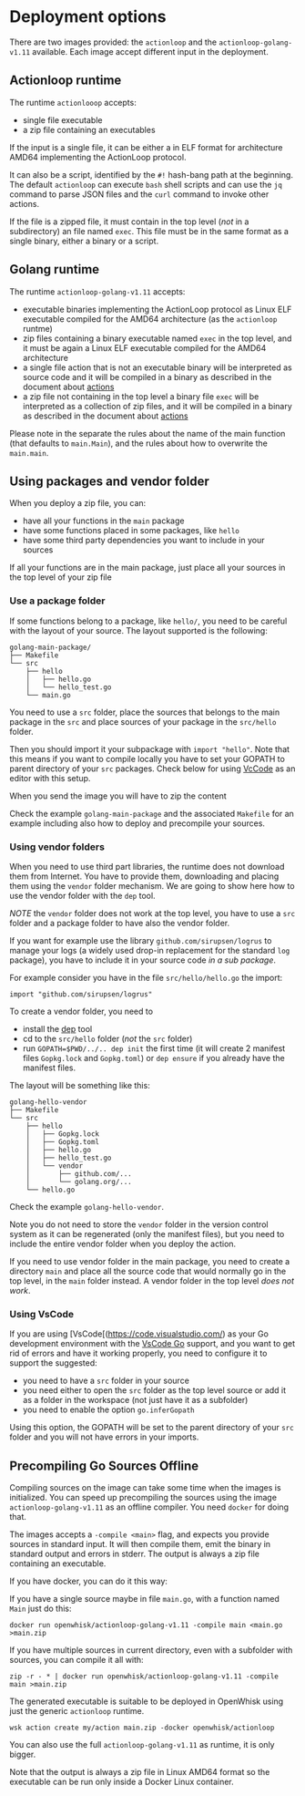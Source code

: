<!--
#
# Licensed to the Apache Software Foundation (ASF) under one or more
# contributor license agreements.  See the NOTICE file distributed with
# this work for additional information regarding copyright ownership.
# The ASF licenses this file to You under the Apache License, Version 2.0
# (the "License"); you may not use this file except in compliance with
# the License.  You may obtain a copy of the License at
#
#     http://www.apache.org/licenses/LICENSE-2.0
#
# Unless required by applicable law or agreed to in writing, software
# distributed under the License is distributed on an "AS IS" BASIS,
# WITHOUT WARRANTIES OR CONDITIONS OF ANY KIND, either express or implied.
# See the License for the specific language governing permissions and
# limitations under the License.
#
-->

# Deployment options

There are two images provided: the `actionloop` and the `actionloop-golang-v1.11` available. Each image accept different input in the deployment.

<a name="actionloop">

## Actionloop runtime

The runtime `actionlooop` accepts:

- single file executable
- a zip file containing an executables

If the input is a single file, it can be either a in ELF format for architecture AMD64 implementing the ActionLoop protocol.

It can also be a script, identified by the `#!` hash-bang path at the beginning. The default `actionloop` can execute `bash` shell scripts and can use the `jq` command to parse JSON files and the `curl` command to invoke other actions.

If the file is a zipped file, it must contain in the top level (*not* in a subdirectory) an file named `exec`. This file must be in the same format as a single binary, either a binary or a script.

<a name="golang">

## Golang runtime

The runtime `actionloop-golang-v1.11` accepts:

- executable binaries implementing the ActionLoop protocol as Linux ELF executable compiled for the AMD64 architecture (as the `actionloop` runtme)
- zip files containing a binary executable named `exec` in the top level, and it must be again a Linux ELF executable compiled for the AMD64 architecture
- a single file action that is not an executable binary will be interpreted as source code and it will be compiled in a binary as described in the document about [actions](ACTION.md)
- a zip file not containing in the top level a binary file `exec` will  be interpreted as a collection of zip files, and it will be compiled in a binary as described in the document about [actions](ACTION.md)

Please note in the separate the rules about the name of the main function (that defaults to `main.Main`), and the rules about how to overwrite the `main.main`.

## Using packages and vendor folder

When you deploy a zip file, you can:

- have all your functions in the `main` package
- have some functions placed in some packages, like `hello`
- have some third party dependencies you want to include in your sources

If all your functions are in the main package, just place all your sources in the top level of your zip file

### Use a package folder

If some functions belong to a package, like `hello/`, you need to be careful with the layout of your source. The layout supported is the following:

```
golang-main-package/
├── Makefile
└── src
    ├── hello
    │   ├── hello.go
    │   └── hello_test.go
    └── main.go
```

You need to use a `src` folder, place the sources that belongs to the main package in the `src` and place sources of your package in the `src/hello` folder.

Then you should import it your subpackage with `import "hello"`.
Note that this means if you want to compile locally you have to set your GOPATH to parent directory of your `src` packages. Check below for using [VcCode](#vscode) as an editor with this setup.

When you send the image you will have to zip the content

Check the example `golang-main-package` and the associated `Makefile` for an example including also how to deploy and precompile your sources.

### Using vendor folders

When you need to use third part libraries, the runtime does not download them from Internet. You have to provide them,  downloading and placing them using the `vendor` folder mechanism. We are going to show here how to use the vendor folder with the `dep` tool.

*NOTE* the `vendor` folder does not work at the top level, you have to use a `src` folder and a package folder to have also the vendor folder.

If you want for example use the library `github.com/sirupsen/logrus` to manage your logs (a widely used drop-in replacement for the standard `log` package), you have to include it in your source code *in a sub package*.

For example consider you have in the file `src/hello/hello.go` the import:

```
import "github.com/sirupsen/logrus"
```

To create a vendor folder, you need to

- install the [dep](https://github.com/golang/dep) tool
- cd to the `src/hello` folder (*not* the `src` folder)
- run `GOPATH=$PWD/../.. dep init` the first time (it will create 2 manifest files `Gopkg.lock` and `Gopkg.toml`) or `dep ensure` if you already have the manifest files.

The layout will be something like this:

```
golang-hello-vendor
├── Makefile
└── src
    ├── hello
    │   ├── Gopkg.lock
    │   ├── Gopkg.toml
    │   ├── hello.go
    │   ├── hello_test.go
    │   └── vendor
    │       ├── github.com/...
    │       └── golang.org/...
    └── hello.go
```

Check the example `golang-hello-vendor`.

Note you do not need to store the `vendor` folder in the version control system as it can be regenerated (only the manifest files), but you need to include the entire vendor folder when you deploy the action.

If you need to use vendor folder in the main package, you need to create a directory `main` and place all the source code that would normally go in the top level, in the `main` folder instead.  A vendor folder in the top level *does not work*.

<a name="vscode">

### Using VsCode

If you are using [VsCode[(https://code.visualstudio.com/) as your Go development environment with the [VsCode Go](https://marketplace.visualstudio.com/items?itemName=ms-vscode.Go) support, and you want to get rid of errors and have it working properly, you need to configure it to support the suggested:

- you need to have a `src` folder in your source
- you need either to open the `src` folder as the top level source or add it as a folder in the workspace (not just have it as a subfolder)
- you need to enable the option `go.inferGopath`

Using this option, the GOPATH will be set to the parent directory of your `src` folder and you will not have errors in your imports.

<a name="precompile"/>

## Precompiling Go Sources Offline

Compiling sources on the image can take some time when the images is initialized. You can speed up precompiling the sources using the image `actionloop-golang-v1.11` as an offline compiler. You need `docker` for doing that.

The images accepts a `-compile <main>` flag, and expects you provide sources in standard input. It will then compile them, emit the binary in standard output and errors in stderr. The output is always a zip file containing an executable.

If you have docker, you can do it this way:

If you have a single source maybe in file `main.go`, with a function named `Main` just do this:

`docker run openwhisk/actionloop-golang-v1.11 -compile main <main.go >main.zip`

If you have multiple sources in current directory, even with a subfolder with sources, you can compile it all with:

`zip -r - * | docker run openwhisk/actionloop-golang-v1.11 -compile main >main.zip`

The  generated executable is suitable to be deployed in OpenWhisk using just the generic `actionloop` runtime.

`wsk action create my/action main.zip -docker openwhisk/actionloop`

You can also use the full `actionloop-golang-v1.11` as runtime, it is only bigger.

Note that the output is always a zip file in  Linux AMD64 format so the executable can be run only inside a Docker Linux container.




